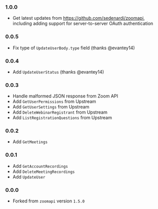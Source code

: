 ### 1.0.0

- Get latest updates from https://github.com/sedenardi/zoomapi, including adding support for server-to-server OAuth authentication

### 0.0.5

- Fix type of `UpdateUserBody.type` field (thanks @evantey14)

### 0.0.4

- Add `UpdateUserStatus` (thanks @evantey14)

### 0.0.3

- Handle malformed JSON response from Zoom API
- Add `GetUserPermissions` from Upstream
- Add `GetUserSettings` from Upstream
- Add `DeleteWebinarRegistrant` from Upstream
- Add `ListRegistrationQuestions` from Upstream

### 0.0.2

- Add `GetMeetings`

### 0.0.1

- Add `GetAccountRecordings`
- Add `DeleteMeetingRecordings`
- Add `UpdateUser`

### 0.0.0

- Forked from `zoomapi` version `1.5.0`

